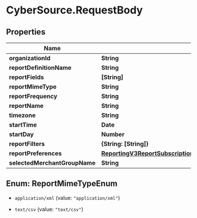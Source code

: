 # CyberSource.RequestBody

## Properties
Name | Type | Description | Notes
------------ | ------------- | ------------- | -------------
**organizationId** | **String** |  | [optional] 
**reportDefinitionName** | **String** |  | 
**reportFields** | **[String]** |  | 
**reportMimeType** | **String** |  | [optional] 
**reportFrequency** | **String** |  | [optional] 
**reportName** | **String** |  | 
**timezone** | **String** |  | [optional] 
**startTime** | **Date** |  | [optional] 
**startDay** | **Number** |  | [optional] 
**reportFilters** | **{String: [String]}** |  | [optional] 
**reportPreferences** | [**ReportingV3ReportSubscriptionsGet200ResponseReportPreferences**](ReportingV3ReportSubscriptionsGet200ResponseReportPreferences.md) |  | [optional] 
**selectedMerchantGroupName** | **String** |  | [optional] 


<a name="ReportMimeTypeEnum"></a>
## Enum: ReportMimeTypeEnum


* `application/xml` (value: `"application/xml"`)

* `text/csv` (value: `"text/csv"`)




